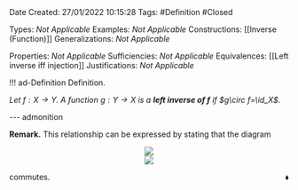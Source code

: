 <br />
<br />

Date Created: 27/01/2022 10:15:28
Tags: #Definition #Closed 

Types: _Not Applicable_
Examples: _Not Applicable_
Constructions: [[Inverse (Function)]]
Generalizations: _Not Applicable_

Properties: _Not Applicable_
Sufficiencies: _Not Applicable_
Equivalences: [[Left inverse iff injection]]
Justifications: _Not Applicable_

!!! ad-Definition Definition.

_Let $f:X\to Y$. A function $g:Y\to X$ is a **left inverse of $f$** if $g\circ f=\id_X$._

--- admonition

**Remark.** This relationship can be expressed by stating that the diagram
<center><img src="https://i.upmath.me/svg/%0A%5Cdefinecolor%7BtextColor%7D%7Brgb%7D%7B0.973%2C%200.973%2C%201%7D%0A%5Cdefinecolor%7BbgColor%7D%7Brgb%7D%7B0.3%2C%200.3%2C%200.3%7D%0A%5Cbegin%7Btikzcd%7D%5Bcolor%20%3D%20textColor%5D%0AX%20%5Carrow%5Brd%2C%20%22%5Coperatorname%7Bid%7D_X%22'%5D%20%5Carrow%5Br%2C%20%22f%22%5D%20%26%20Y%20%5Carrow%5Bd%2C%20%22g%22%5D%20%5C%5C%0A%20%20%20%20%20%20%20%20%20%20%20%20%20%20%20%20%20%20%20%20%20%20%20%20%20%20%20%20%20%20%20%20%20%20%20%20%20%20%20%20%20%20%20%20%20%20%20%20%20%20%20%20%26%20X%20%20%20%20%20%20%20%20%20%20%20%20%20%20%20%0A%5Cend%7Btikzcd%7D%0A"/></center>

<center><img src="https://raw.githubusercontent.com/zhaoshenzhai/MathWiki/master/Images/09-02-2022_2230/image.svg"></center>

commutes.<span style="float:right;">$\blacklozenge$</span>
